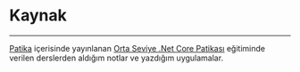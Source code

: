 # Kaynak
---

[Patika](https://app.patika.dev/) içerisinde yayınlanan [Orta Seviye .Net Core Patikası](https://app.patika.dev/egitimler/orta-seviye-net-core-patikasi) eğitiminde verilen derslerden aldığım notlar ve yazdığım uygulamalar.
